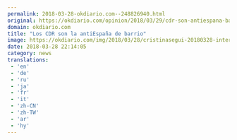 ```yaml
---
permalink: 2018-03-28-okdiario.com--248826940.html
original: https://okdiario.com/opinion/2018/03/29/cdr-son-antiespana-barrio-2039871
domain: okdiario.com
title: "Los CDR son la antiEspaña de barrio"
image: https://okdiario.com/img/2018/03/28/cristinasegui-20180328-interior-1.jpg
date: 2018-03-28 22:14:05
category: news
translations: 
 - 'en'
 - 'de'
 - 'ru'
 - 'ja'
 - 'fr'
 - 'it'
 - 'zh-CN'
 - 'zh-TW'
 - 'ar'
 - 'hy'
---
```


